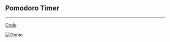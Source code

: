 ## Pomodoro Timer

---

[Code](https://github.com/BonsenW/python-beginner-collection/blob/master/proj/Pomodoro%20Timer/pomodoro.py)

![Demo](https://github.com/BonsenW/python-beginner-collection/blob/master/proj/Pomodoro%20Timer/images/demo.gif?raw=true)

